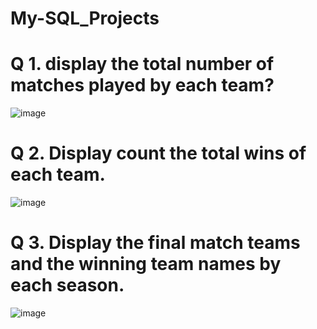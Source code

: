 # My-SQL_Projects

# Q 1. display the total number of matches played by each team?
![image](https://github.com/AkshayPetkar023/My-SQL_Projects/assets/102145773/59ebfef0-4fe8-47b6-bf85-44afa77c7f0c)

# Q 2. Display count the total wins of each team.
![image](https://github.com/AkshayPetkar023/My-SQL_Projects/assets/102145773/39edc4e5-d21c-4332-bdf1-4e4d1ee8dfc9)

# Q 3. Display the final match teams and the winning team names by each season.
![image](https://github.com/AkshayPetkar023/My-SQL_Projects/assets/102145773/fa7af5f8-b38c-404d-89f8-16cff3738274)

